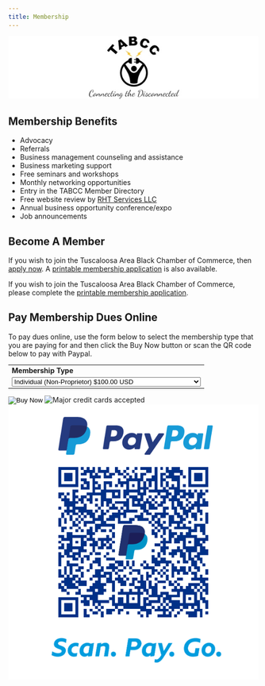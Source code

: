 ```yaml
---
title: Membership
---
```


<div class="text-center pb-3">
<img src="/images/headerlogo.jpg" alt="TABCC logo and motto - TABCC, Connecting the Disconnected" >
</div>

## Membership Benefits

* Advocacy
* Referrals
* Business management counseling and assistance
* Business marketing support
* Free seminars and workshops
* Monthly networking opportunities
* Entry in the TABCC Member Directory
* Free website review by [RHT Services LLC](https://rhtservices.net)
* Annual business opportunity conference/expo
* Job announcements

## Become A Member

If you wish to join the Tuscaloosa Area Black Chamber of Commerce, then 
[apply now](/membershipapply.php). A
[printable membership application](/files/TABCC_Interest_Membership_20171128.pdf)
is also available.


If you wish to join the Tuscaloosa Area Black Chamber of Commerce, please complete the
[printable membership application](/files/TABCC_Interest_Membership_20171128.pdf).

## Pay Membership Dues Online

To pay dues online, use the form below to select the membership type that you are paying for and 
then click the Buy Now button or scan the QR code below to pay with Paypal.


<div class="row">
<div class="col">
<form action="https://www.paypal.com/cgi-bin/webscr" method="post" target="_top">
    <input type="hidden" name="cmd" value="_s-xclick">
    <input type="hidden" name="hosted_button_id" value="5QAN9KT26KK34">
    <table>
        <tr>
            <td>
                <input type="hidden" name="on0" value="Membership Type">
                <strong>Membership Type</strong>
            </td>
        </tr>
        <tr>
            <td>
                <select name="os0">
                    <option value="Individual (Non-Proprietor)">Individual (Non-Proprietor) $100.00 USD</option>
                    <option value="Associate (Nonprofit Organizations, Churches)">Associate (Nonprofit Organizations, Churches) $125.00 USD</option>
                    <option value="Business I (Gross Sales < $250,000)">Business I (Gross Sales < $250,000) $150.00 USD</option> 
                    <option value="Business II (Gross Sales > $250,000)">Business II (Gross Sales > $250,000) $250.00 USD</option>
                    <option value="Corporate Partner, Bronze">Corporate Partner, Bronze $500.00 USD</option>
                    <option value="Corporate Partner, Silver">Corporate Partner, Silver $1,000.00 USD</option>
                    <option value="Corporate Partner, Gold">Corporate Partner, Gold $1,500.00 USD</option>
                    <option value="Corporate Partner, Platinum">Corporate Partner, Platinum $2,500.00 USD</option>
                </select>
            </td>
        </tr>
    </table>
    <input type="hidden" name="currency_code" value="USD">
    <input type="image" src="https://www.paypalobjects.com/en_US/i/btn/btn_buynowCC_LG.gif" name="submit" alt="Buy Now">
    <img alt="Major credit cards accepted" src="https://www.paypalobjects.com/en_US/i/scr/pixel.gif" width="1" height="1">
</form>
</div>
<div class="col">
<img src="/images/qrcode.png" alt="Scan to pay with Paypal">
</div>
</div>
